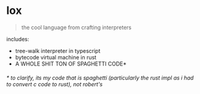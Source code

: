 # lox

> the cool language from crafting interpreters

includes:

- tree-walk interpreter in typescript
- bytecode virtual machine in rust
- A WHOLE SHIT TON OF SPAGHETTI CODE*

###### * to clarify, its my code that is spaghetti (particularly the rust impl as i had to convert c code to rust), not robert's
